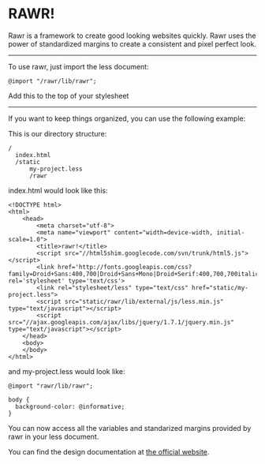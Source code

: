 # RAWR!

Rawr is a framework to create good looking websites quickly. Rawr uses the power of standardized margins to create a consistent and pixel perfect look.

---

To use rawr, just import the less document:

    @import "/rawr/lib/rawr";

Add this to the top of your stylesheet

-------

If you want to keep things organized, you can use the following example:

This is our directory structure:
    
    /
      index.html
      /static
          my-project.less
          /rawr

index.html would look like this:

    <!DOCTYPE html>
    <html>
        <head>
            <meta charset="utf-8">
            <meta name="viewport" content="width=device-width, initial-scale=1.0">
            <title>rawr!</title>
            <script src="//html5shim.googlecode.com/svn/trunk/html5.js"></script>
            <link href='http://fonts.googleapis.com/css?family=Droid+Sans:400,700|Droid+Sans+Mono|Droid+Serif:400,700,700italic' rel='stylesheet' type='text/css'>
            <link rel="stylesheet/less" type="text/css" href="static/my-project.less">
            <script src="static/rawr/lib/external/js/less.min.js" type="text/javascript"></script>
            <script src="//ajax.googleapis.com/ajax/libs/jquery/1.7.1/jquery.min.js" type="text/javascript"></script>
        </head>
        <body>
        </body>
    </html>
    
and my-project.less would look like:

    @import "rawr/lib/rawr";
    
    body {
      background-color: @informative;
    }

You can now access all the variables and standarized margins provided by rawr in your less document.
  
You can find the design documentation at [the official website](http://getrawr.com/).